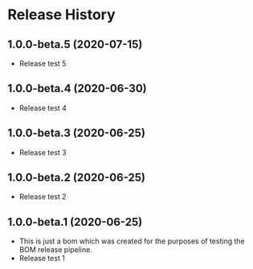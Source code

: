 # Release History

## 1.0.0-beta.5 (2020-07-15)

- Release test 5

## 1.0.0-beta.4 (2020-06-30)

- Release test 4

## 1.0.0-beta.3 (2020-06-25)

- Release test 3

## 1.0.0-beta.2 (2020-06-25)

- Release test 2

## 1.0.0-beta.1 (2020-06-25)

- This is just a bom which was created for the purposes of testing the BOM release pipeline.
- Release test 1
